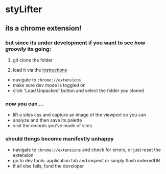 # styLifter

## its a chrome extension! 

### but since its under development if you want to see how *groovily* its going:

1. git clone the folder

1. load it via the [instructions](https://developer.chrome.com/docs/extensions/mv3/getstarted/)

* navigate to `chrome://extensions`
* make sure dev mode is toggled on
* click 'Load Unpacked' button and select the folder you cloned
### now you can ...
* lift a sites css and capture an image of the viewport so you can 
* analyze and then save its palette
* visit the records you've made of sites

### should things become manifestly unhappy
* navigate to `chrome://extensions` and check for errors, or just reset the extension
* go to dev tools: application tab and inspect or simply flush indexedDB
* if all else fails, fund the developer